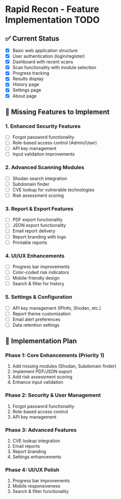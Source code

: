 # Rapid Recon - Feature Implementation TODO

## ✅ Current Status
- [x] Basic web application structure
- [x] User authentication (login/register)
- [x] Dashboard with recent scans
- [x] Scan functionality with module selection
- [x] Progress tracking
- [x] Results display
- [x] History page
- [x] Settings page
- [x] About page

## 🎯 Missing Features to Implement

### 1. Enhanced Security Features
- [ ] Forgot password functionality
- [ ] Role-based access control (Admin/User)
- [ ] API key management
- [ ] Input validation improvements

### 2. Advanced Scanning Modules
- [ ] Shodan search integration
- [ ] Subdomain finder
- [ ] CVE lookup for vulnerable technologies
- [ ] Risk assessment scoring

### 3. Report & Export Features
- [ ] PDF export functionality
- [ ] JSON export functionality
- [ ] Email report delivery
- [ ] Report branding with logo
- [ ] Printable reports

### 4. UI/UX Enhancements
- [ ] Progress bar improvements
- [ ] Color-coded risk indicators
- [ ] Mobile-friendly design
- [ ] Search & filter for history

### 5. Settings & Configuration
- [ ] API key management (IPInfo, Shodan, etc.)
- [ ] Report theme customization
- [ ] Email alert preferences
- [ ] Data retention settings

## 🚀 Implementation Plan

### Phase 1: Core Enhancements (Priority 1)
1. Add missing modules (Shodan, Subdomain finder)
2. Implement PDF/JSON export
3. Add risk assessment scoring
4. Enhance input validation

### Phase 2: Security & User Management
1. Forgot password functionality
2. Role-based access control
3. API key management

### Phase 3: Advanced Features
1. CVE lookup integration
2. Email reports
3. Report branding
4. Settings enhancements

### Phase 4: UI/UX Polish
1. Progress bar improvements
2. Mobile responsiveness
3. Search & filter functionality
